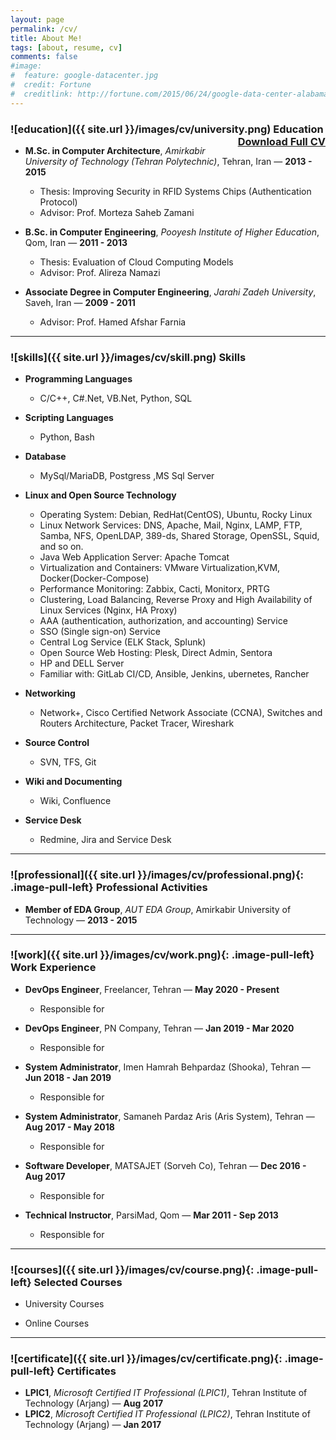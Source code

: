 ```yaml
---
layout: page
permalink: /cv/
title: About Me!
tags: [about, resume, cv]
comments: false
#image:
#  feature: google-datacenter.jpg
#  credit: Fortune
#  creditlink: http://fortune.com/2015/06/24/google-data-center-alabama/
---
```


### ![education]({{ site.url }}/images/cv/university.png) Education <a href="https://ramoghaddam.github.io/cv/" class="btn" style="float:right">Download Full CV</a>

- **M.Sc. in Computer Architecture**, _Amirkabir University of Technology (Tehran Polytechnic)_, Tehran, Iran &mdash; **2013 - 2015**
	- Thesis: Improving Security in RFID Systems Chips (Authentication Protocol)
	- Advisor: Prof. ‪Morteza Saheb Zamani‬

- **B.Sc. in Computer Engineering**, _Pooyesh Institute of Higher Education_, Qom, Iran &mdash; **2011 - 2013**
	- Thesis: Evaluation of Cloud Computing Models
	- Advisor: Prof. Alireza Namazi

- **Associate Degree in Computer Engineering**, _Jarahi Zadeh University_, Saveh, Iran &mdash; **2009 - 2011**
	- Advisor: Prof. Hamed Afshar Farnia
	
---

### ![skills]({{ site.url }}/images/cv/skill.png) Skills

+ **Programming Languages**
	+ C/C++, C#.Net, VB.Net, Python, SQL
	
+ **Scripting Languages**
    + Python, Bash

+ **Database**
	+ MySql/MariaDB, Postgress ,MS Sql Server

+ **Linux and Open Source Technology**
	+ Operating System: Debian, RedHat(CentOS), Ubuntu, Rocky Linux
	+ Linux Network Services: DNS, Apache, Mail, Nginx, LAMP, FTP, Samba, NFS, OpenLDAP, 389-ds, Shared Storage, OpenSSL, Squid, and so on.
	+ Java Web Application Server: Apache Tomcat
	+ Virtualization and Containers: VMware Virtualization,KVM, Docker(Docker-Compose)
	+ Performance Monitoring: Zabbix, Cacti, Monitorx, PRTG
	+ Clustering, Load Balancing, Reverse Proxy and High Availability of Linux Services (Nginx, HA Proxy)
	+ AAA (authentication, authorization, and accounting) Service 
	+ SSO (Single sign-on) Service
	+ Central Log Service (ELK Stack, Splunk)
	+ Open Source Web Hosting: Plesk, Direct Admin, Sentora
	+ HP and DELL Server
	+ Familiar with:  GitLab CI/CD, Ansible, Jenkins, ubernetes, Rancher
	
+ **Networking**
	+ Network+, Cisco Certified Network Associate (CCNA), Switches and Routers Architecture, Packet Tracer, Wireshark
	
+ **Source Control**
	+ SVN, TFS, Git

+ **Wiki and Documenting**
	+ Wiki, Confluence

+ **Service Desk**
	+ Redmine, Jira and Service Desk

---

### ![professional]({{ site.url }}/images/cv/professional.png){: .image-pull-left} Professional Activities

+ **Member of EDA Group**, _AUT EDA Group_, Amirkabir University of Technology &mdash; **2013 - 2015**

---


### ![work]({{ site.url }}/images/cv/work.png){: .image-pull-left} Work Experience

+ **DevOps Engineer**, Freelancer, Tehran &mdash; **May 2020 - Present**
	+ Responsible for 

+ **DevOps Engineer**, PN Company, Tehran &mdash; **Jan 2019 - Mar 2020**
	+ Responsible for 

+ **System Administrator**, Imen Hamrah Behpardaz (Shooka), Tehran &mdash; **Jun 2018 - Jan 2019**
	+ Responsible for 

+ **System Administrator**, Samaneh Pardaz Aris (Aris System), Tehran &mdash; **Aug 2017 - May 2018**
	+ Responsible for 

+ **Software Developer**, MATSAJET (Sorveh Co), Tehran &mdash; **Dec 2016 - Aug 2017**
	+ Responsible for 

+ **Technical Instructor**, ParsiMad, Qom &mdash; **Mar 2011 - Sep 2013**
	+ Responsible for 
	
---

### ![courses]({{ site.url }}/images/cv/course.png){: .image-pull-left} Selected Courses

+ University Courses

+ Online Courses


---

### ![certificate]({{ site.url }}/images/cv/certificate.png){: .image-pull-left} Certificates

+ **LPIC1**, _Microsoft Certified IT Professional (LPIC1)_, Tehran Institute of Technology (Arjang) &mdash; **Aug 2017**
+ **LPIC2**, _Microsoft Certified IT Professional (LPIC2)_, Tehran Institute of Technology (Arjang) &mdash; **Jan 2017**




